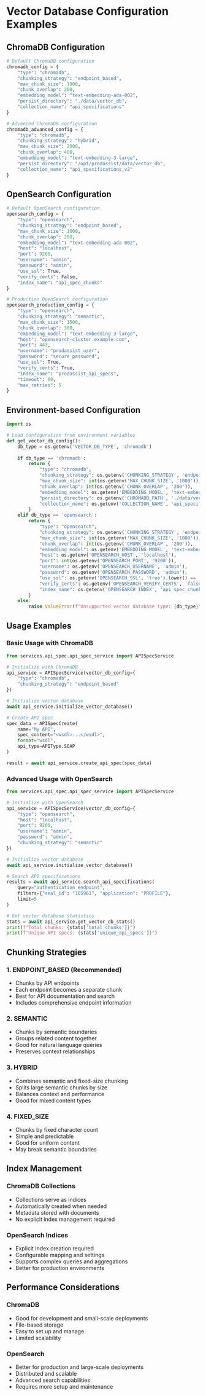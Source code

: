 # Vector Database Configuration Examples

## ChromaDB Configuration

```python
# Default ChromaDB configuration
chromadb_config = {
    "type": "chromadb",
    "chunking_strategy": "endpoint_based",
    "max_chunk_size": 1000,
    "chunk_overlap": 200,
    "embedding_model": "text-embedding-ada-002",
    "persist_directory": "./data/vector_db",
    "collection_name": "api_specifications"
}

# Advanced ChromaDB configuration
chromadb_advanced_config = {
    "type": "chromadb",
    "chunking_strategy": "hybrid",
    "max_chunk_size": 2000,
    "chunk_overlap": 400,
    "embedding_model": "text-embedding-3-large",
    "persist_directory": "/opt/prodassist/data/vector_db",
    "collection_name": "api_specifications_v2"
}
```

## OpenSearch Configuration

```python
# Default OpenSearch configuration
opensearch_config = {
    "type": "opensearch",
    "chunking_strategy": "endpoint_based",
    "max_chunk_size": 1000,
    "chunk_overlap": 200,
    "embedding_model": "text-embedding-ada-002",
    "host": "localhost",
    "port": 9200,
    "username": "admin",
    "password": "admin",
    "use_ssl": True,
    "verify_certs": False,
    "index_name": "api_spec_chunks"
}

# Production OpenSearch configuration
opensearch_production_config = {
    "type": "opensearch",
    "chunking_strategy": "semantic",
    "max_chunk_size": 1500,
    "chunk_overlap": 300,
    "embedding_model": "text-embedding-3-large",
    "host": "opensearch-cluster.example.com",
    "port": 443,
    "username": "prodassist_user",
    "password": "secure_password",
    "use_ssl": True,
    "verify_certs": True,
    "index_name": "prodassist_api_specs",
    "timeout": 60,
    "max_retries": 5
}
```

## Environment-based Configuration

```python
import os

# Load configuration from environment variables
def get_vector_db_config():
    db_type = os.getenv('VECTOR_DB_TYPE', 'chromadb')
    
    if db_type == 'chromadb':
        return {
            "type": "chromadb",
            "chunking_strategy": os.getenv('CHUNKING_STRATEGY', 'endpoint_based'),
            "max_chunk_size": int(os.getenv('MAX_CHUNK_SIZE', '1000')),
            "chunk_overlap": int(os.getenv('CHUNK_OVERLAP', '200')),
            "embedding_model": os.getenv('EMBEDDING_MODEL', 'text-embedding-ada-002'),
            "persist_directory": os.getenv('CHROMADB_PATH', './data/vector_db'),
            "collection_name": os.getenv('COLLECTION_NAME', 'api_specifications')
        }
    elif db_type == 'opensearch':
        return {
            "type": "opensearch",
            "chunking_strategy": os.getenv('CHUNKING_STRATEGY', 'endpoint_based'),
            "max_chunk_size": int(os.getenv('MAX_CHUNK_SIZE', '1000')),
            "chunk_overlap": int(os.getenv('CHUNK_OVERLAP', '200')),
            "embedding_model": os.getenv('EMBEDDING_MODEL', 'text-embedding-ada-002'),
            "host": os.getenv('OPENSEARCH_HOST', 'localhost'),
            "port": int(os.getenv('OPENSEARCH_PORT', '9200')),
            "username": os.getenv('OPENSEARCH_USERNAME', 'admin'),
            "password": os.getenv('OPENSEARCH_PASSWORD', 'admin'),
            "use_ssl": os.getenv('OPENSEARCH_SSL', 'true').lower() == 'true',
            "verify_certs": os.getenv('OPENSEARCH_VERIFY_CERTS', 'false').lower() == 'true',
            "index_name": os.getenv('OPENSEARCH_INDEX', 'api_spec_chunks')
        }
    else:
        raise ValueError(f"Unsupported vector database type: {db_type}")
```

## Usage Examples

### Basic Usage with ChromaDB

```python
from services.api_spec.api_spec_service import APISpecService

# Initialize with ChromaDB
api_service = APISpecService(vector_db_config={
    "type": "chromadb",
    "chunking_strategy": "endpoint_based"
})

# Initialize vector database
await api_service.initialize_vector_database()

# Create API spec
spec_data = APISpecCreate(
    name="My API",
    spec_content="<wsdl>...</wsdl>",
    format="wsdl",
    api_type=APIType.SOAP
)

result = await api_service.create_api_spec(spec_data)
```

### Advanced Usage with OpenSearch

```python
from services.api_spec.api_spec_service import APISpecService

# Initialize with OpenSearch
api_service = APISpecService(vector_db_config={
    "type": "opensearch",
    "host": "localhost",
    "port": 9200,
    "username": "admin",
    "password": "admin",
    "chunking_strategy": "semantic"
})

# Initialize vector database
await api_service.initialize_vector_database()

# Search API specifications
results = await api_service.search_api_specifications(
    query="authentication endpoint",
    filters={"seal_id": "105961", "application": "PROFILE"},
    limit=5
)

# Get vector database statistics
stats = await api_service.get_vector_db_stats()
print(f"Total chunks: {stats['total_chunks']}")
print(f"Unique API specs: {stats['unique_api_specs']}")
```

## Chunking Strategies

### 1. ENDPOINT_BASED (Recommended)
- Chunks by API endpoints
- Each endpoint becomes a separate chunk
- Best for API documentation and search
- Includes comprehensive endpoint information

### 2. SEMANTIC
- Chunks by semantic boundaries
- Groups related content together
- Good for natural language queries
- Preserves context relationships

### 3. HYBRID
- Combines semantic and fixed-size chunking
- Splits large semantic chunks by size
- Balances context and performance
- Good for mixed content types

### 4. FIXED_SIZE
- Chunks by fixed character count
- Simple and predictable
- Good for uniform content
- May break semantic boundaries

## Index Management

### ChromaDB Collections
- Collections serve as indices
- Automatically created when needed
- Metadata stored with documents
- No explicit index management required

### OpenSearch Indices
- Explicit index creation required
- Configurable mapping and settings
- Supports complex queries and aggregations
- Better for production environments

## Performance Considerations

### ChromaDB
- Good for development and small-scale deployments
- File-based storage
- Easy to set up and manage
- Limited scalability

### OpenSearch
- Better for production and large-scale deployments
- Distributed and scalable
- Advanced search capabilities
- Requires more setup and maintenance
